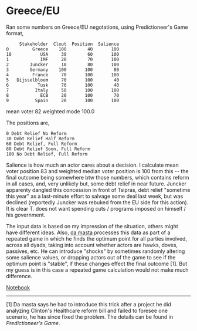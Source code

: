 # Greece/EU

Ran some numbers on Greece/EU negotations, using Predictioneer's Game format,

```
     Stakeholder  Clout  Position  Salience
0         Greece    100        40       100
10           USA     30        60       100
1            IMF     20        70       100
2        Juncker     10        80       100
3        Germany    100       100        80
4         France     70       100       100
5   Dijsselbloem     70       100        40
6           Tusk     70       100        40
7          Italy     50       100       100
8            ECB     20       100        70
9          Spain     20       100       100 
```

mean voter 82
weighted mode 100.0

The positions are,

```
0 Debt Relief No Reform
30 Debt Relief Half Reform
60 Debt Relief, Full Reform
80 Debt Relief Soon, Full Reform
100 No Debt Relief, Full Reform
```

Salience is how much an actor cares about a decision. I calculate mean
voter position 83 and weighted median voter position is 100 from this
-- the final outcome being somewhere btw those numbers, which contains
reform in all cases, and, very unlikely but, some debt relief in near
future. Juncker apparenty dangled this concession in front of Tsipras,
debt relief "sometime this year" as a last-minute effort to salvage
some deal last week, but was declined (reportedly Juncker was rebuked
from the EU side for this action). It is clear T. does not want
spending cuts / programs imposed on himself / his government.

The input data is based on my impression of the situation, others
might have different ideas. Also, [da
masta](https://en.wikipedia.org/wiki/Bruce_Bueno_de_Mesquita)
processes this data as part of a repeated game in which he finds the
optimum point for all parties involved, across all dyads, taking into
account whether actors are hawks, doves, passives, etc. He can
introduce "shocks" by sometimes randomly altering some salience
values, or dropping actors out of the game to see if the optimum point
is "stable", if these changes effect the final outcome [1]. But my
guess is in this case a repeated game calculation would not make much
difference.

[Notebook](eu_greece.md)

---

[1] Da masta says he had to introduce this trick after a project he
did analyzing Clinton's Healthcare reform bill and failed to foresee
one scenario, he has since fixed the problem. The details can be found
in *Predictioneer's Game*.








